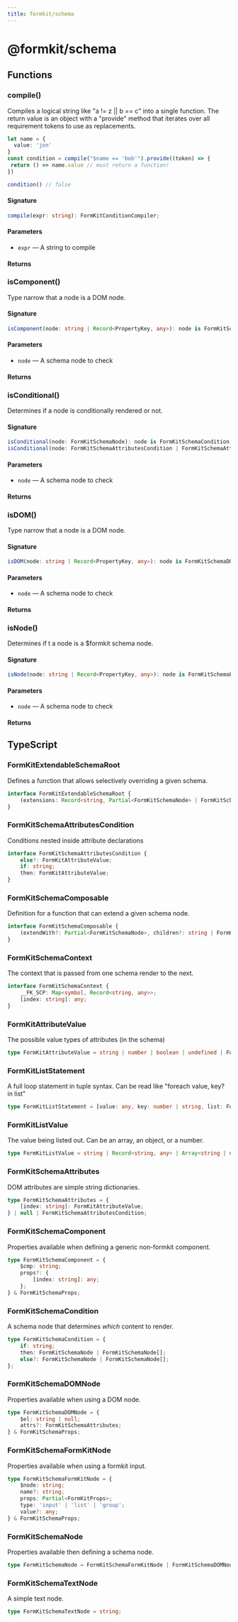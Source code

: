 ```yaml
---
title: formkit/schema
---
```


# @formkit/schema


## Functions

### compile()

Compiles a logical string like "a != z || b == c" into a single function. The return value is an object with a "provide" method that iterates over all requirement tokens to use as replacements.


```typescript
let name = {
  value: 'jon'
}
const condition = compile("$name == 'bob'").provide((token) => {
 return () => name.value // must return a function!
})

condition() // false
```

#### Signature


```typescript
compile(expr: string): FormKitConditionCompiler;
```

#### Parameters

- `expr` — A string to compile

#### Returns

### isComponent()

Type narrow that a node is a DOM node.

#### Signature


```typescript
isComponent(node: string | Record<PropertyKey, any>): node is FormKitSchemaComponent;
```

#### Parameters

- `node` — A schema node to check

#### Returns

### isConditional()

Determines if a node is conditionally rendered or not.

#### Signature


```typescript
isConditional(node: FormKitSchemaNode): node is FormKitSchemaCondition;
isConditional(node: FormKitSchemaAttributesCondition | FormKitSchemaAttributes): node is FormKitSchemaAttributesCondition;
```

#### Parameters

- `node` — A schema node to check

#### Returns

### isDOM()

Type narrow that a node is a DOM node.

#### Signature


```typescript
isDOM(node: string | Record<PropertyKey, any>): node is FormKitSchemaDOMNode;
```

#### Parameters

- `node` — A schema node to check

#### Returns

### isNode()

Determines if t a node is a $formkit schema node.

#### Signature


```typescript
isNode(node: string | Record<PropertyKey, any>): node is FormKitSchemaFormKitNode;
```

#### Parameters

- `node` — A schema node to check

#### Returns

## TypeScript

### FormKitExtendableSchemaRoot

Defines a function that allows selectively overriding a given schema.


```typescript
interface FormKitExtendableSchemaRoot {
    (extensions: Record<string, Partial<FormKitSchemaNode> | FormKitSchemaCondition>): FormKitSchemaNode[];
}
```

### FormKitSchemaAttributesCondition

Conditions nested inside attribute declarations


```typescript
interface FormKitSchemaAttributesCondition {
    else?: FormKitAttributeValue;
    if: string;
    then: FormKitAttributeValue;
}
```

### FormKitSchemaComposable

Definition for a function that can extend a given schema node.


```typescript
interface FormKitSchemaComposable {
    (extendWith?: Partial<FormKitSchemaNode>, children?: string | FormKitSchemaNode[] | FormKitSchemaCondition): FormKitSchemaNode;
}
```

### FormKitSchemaContext

The context that is passed from one schema render to the next.


```typescript
interface FormKitSchemaContext {
    __FK_SCP: Map<symbol, Record<string, any>>;
    [index: string]: any;
}
```

### FormKitAttributeValue

The possible value types of attributes (in the schema)


```typescript
type FormKitAttributeValue = string | number | boolean | undefined | FormKitSchemaAttributes | FormKitSchemaAttributesCondition;
```

### FormKitListStatement

A full loop statement in tuple syntax. Can be read like "foreach value, key? in list"


```typescript
type FormKitListStatement = [value: any, key: number | string, list: FormKitListValue] | [value: any, list: FormKitListValue];
```

### FormKitListValue

The value being listed out. Can be an array, an object, or a number.


```typescript
type FormKitListValue = string | Record<string, any> | Array<string | number | Record<string, any>> | number;
```

### FormKitSchemaAttributes

DOM attributes are simple string dictionaries.


```typescript
type FormKitSchemaAttributes = {
    [index: string]: FormKitAttributeValue;
} | null | FormKitSchemaAttributesCondition;
```

### FormKitSchemaComponent

Properties available when defining a generic non-formkit component.


```typescript
type FormKitSchemaComponent = {
    $cmp: string;
    props?: {
        [index: string]: any;
    };
} & FormKitSchemaProps;
```

### FormKitSchemaCondition

A schema node that determines _which_ content to render.


```typescript
type FormKitSchemaCondition = {
    if: string;
    then: FormKitSchemaNode | FormKitSchemaNode[];
    else?: FormKitSchemaNode | FormKitSchemaNode[];
};
```

### FormKitSchemaDOMNode

Properties available when using a DOM node.


```typescript
type FormKitSchemaDOMNode = {
    $el: string | null;
    attrs?: FormKitSchemaAttributes;
} & FormKitSchemaProps;
```

### FormKitSchemaFormKitNode

Properties available when using a formkit input.


```typescript
type FormKitSchemaFormKitNode = {
    $node: string;
    name?: string;
    props: Partial<FormKitProps>;
    type: 'input' | 'list' | 'group';
    value?: any;
} & FormKitSchemaProps;
```

### FormKitSchemaNode

Properties available then defining a schema node.


```typescript
type FormKitSchemaNode = FormKitSchemaFormKitNode | FormKitSchemaDOMNode | FormKitSchemaComponent | FormKitSchemaTextNode | FormKitSchemaCondition;
```

### FormKitSchemaTextNode

A simple text node.


```typescript
type FormKitSchemaTextNode = string;
```

